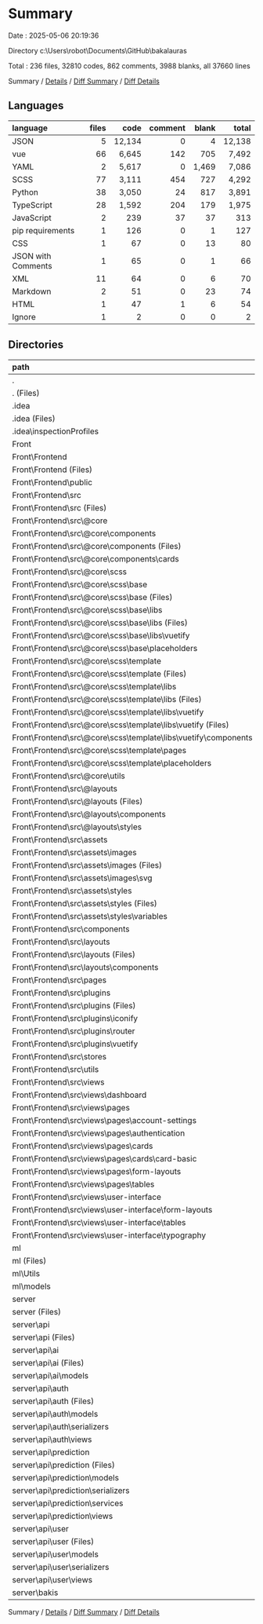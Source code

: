 # Summary

Date : 2025-05-06 20:19:36

Directory c:\\Users\\robot\\Documents\\GitHub\\bakalauras

Total : 236 files,  32810 codes, 862 comments, 3988 blanks, all 37660 lines

Summary / [Details](details.md) / [Diff Summary](diff.md) / [Diff Details](diff-details.md)

## Languages
| language | files | code | comment | blank | total |
| :--- | ---: | ---: | ---: | ---: | ---: |
| JSON | 5 | 12,134 | 0 | 4 | 12,138 |
| vue | 66 | 6,645 | 142 | 705 | 7,492 |
| YAML | 2 | 5,617 | 0 | 1,469 | 7,086 |
| SCSS | 77 | 3,111 | 454 | 727 | 4,292 |
| Python | 38 | 3,050 | 24 | 817 | 3,891 |
| TypeScript | 28 | 1,592 | 204 | 179 | 1,975 |
| JavaScript | 2 | 239 | 37 | 37 | 313 |
| pip requirements | 1 | 126 | 0 | 1 | 127 |
| CSS | 1 | 67 | 0 | 13 | 80 |
| JSON with Comments | 1 | 65 | 0 | 1 | 66 |
| XML | 11 | 64 | 0 | 6 | 70 |
| Markdown | 2 | 51 | 0 | 23 | 74 |
| HTML | 1 | 47 | 1 | 6 | 54 |
| Ignore | 1 | 2 | 0 | 0 | 2 |

## Directories
| path | files | code | comment | blank | total |
| :--- | ---: | ---: | ---: | ---: | ---: |
| . | 236 | 32,810 | 862 | 3,988 | 37,660 |
| . (Files) | 2 | 156 | 0 | 9 | 165 |
| .idea | 5 | 35 | 0 | 0 | 35 |
| .idea (Files) | 4 | 29 | 0 | 0 | 29 |
| .idea\\inspectionProfiles | 1 | 6 | 0 | 0 | 6 |
| Front | 190 | 29,554 | 838 | 3,160 | 33,552 |
| Front\\Frontend | 190 | 29,554 | 838 | 3,160 | 33,552 |
| Front\\Frontend (Files) | 16 | 18,878 | 57 | 1,542 | 20,477 |
| Front\\Frontend\\public | 1 | 67 | 0 | 13 | 80 |
| Front\\Frontend\\src | 173 | 10,609 | 781 | 1,605 | 12,995 |
| Front\\Frontend\\src (Files) | 2 | 13 | 4 | 7 | 24 |
| Front\\Frontend\\src\\@core | 75 | 3,266 | 479 | 738 | 4,483 |
| Front\\Frontend\\src\\@core\\components | 5 | 223 | 0 | 32 | 255 |
| Front\\Frontend\\src\\@core\\components (Files) | 2 | 53 | 0 | 10 | 63 |
| Front\\Frontend\\src\\@core\\components\\cards | 3 | 170 | 0 | 22 | 192 |
| Front\\Frontend\\src\\@core\\scss | 66 | 2,987 | 425 | 685 | 4,097 |
| Front\\Frontend\\src\\@core\\scss\\base | 22 | 1,228 | 261 | 306 | 1,795 |
| Front\\Frontend\\src\\@core\\scss\\base (Files) | 12 | 869 | 170 | 216 | 1,255 |
| Front\\Frontend\\src\\@core\\scss\\base\\libs | 4 | 239 | 60 | 62 | 361 |
| Front\\Frontend\\src\\@core\\scss\\base\\libs (Files) | 1 | 29 | 0 | 7 | 36 |
| Front\\Frontend\\src\\@core\\scss\\base\\libs\\vuetify | 3 | 210 | 60 | 55 | 325 |
| Front\\Frontend\\src\\@core\\scss\\base\\placeholders | 6 | 120 | 31 | 28 | 179 |
| Front\\Frontend\\src\\@core\\scss\\template | 44 | 1,759 | 164 | 379 | 2,302 |
| Front\\Frontend\\src\\@core\\scss\\template (Files) | 7 | 155 | 54 | 47 | 256 |
| Front\\Frontend\\src\\@core\\scss\\template\\libs | 30 | 1,429 | 93 | 286 | 1,808 |
| Front\\Frontend\\src\\@core\\scss\\template\\libs (Files) | 1 | 85 | 0 | 23 | 108 |
| Front\\Frontend\\src\\@core\\scss\\template\\libs\\vuetify | 29 | 1,344 | 93 | 263 | 1,700 |
| Front\\Frontend\\src\\@core\\scss\\template\\libs\\vuetify (Files) | 3 | 297 | 32 | 38 | 367 |
| Front\\Frontend\\src\\@core\\scss\\template\\libs\\vuetify\\components | 26 | 1,047 | 61 | 225 | 1,333 |
| Front\\Frontend\\src\\@core\\scss\\template\\pages | 2 | 81 | 0 | 18 | 99 |
| Front\\Frontend\\src\\@core\\scss\\template\\placeholders | 5 | 94 | 17 | 28 | 139 |
| Front\\Frontend\\src\\@core\\utils | 4 | 56 | 54 | 21 | 131 |
| Front\\Frontend\\src\\@layouts | 19 | 739 | 34 | 144 | 917 |
| Front\\Frontend\\src\\@layouts (Files) | 5 | 83 | 9 | 20 | 112 |
| Front\\Frontend\\src\\@layouts\\components | 6 | 534 | 6 | 87 | 627 |
| Front\\Frontend\\src\\@layouts\\styles | 8 | 122 | 19 | 37 | 178 |
| Front\\Frontend\\src\\assets | 9 | 31 | 10 | 11 | 52 |
| Front\\Frontend\\src\\assets\\images | 6 | 29 | 0 | 6 | 35 |
| Front\\Frontend\\src\\assets\\images (Files) | 1 | 12 | 0 | 1 | 13 |
| Front\\Frontend\\src\\assets\\images\\svg | 5 | 17 | 0 | 5 | 22 |
| Front\\Frontend\\src\\assets\\styles | 3 | 2 | 10 | 5 | 17 |
| Front\\Frontend\\src\\assets\\styles (Files) | 1 | 0 | 1 | 1 | 2 |
| Front\\Frontend\\src\\assets\\styles\\variables | 2 | 2 | 9 | 4 | 15 |
| Front\\Frontend\\src\\components | 3 | 222 | 1 | 45 | 268 |
| Front\\Frontend\\src\\layouts | 7 | 228 | 10 | 36 | 274 |
| Front\\Frontend\\src\\layouts (Files) | 2 | 25 | 0 | 5 | 30 |
| Front\\Frontend\\src\\layouts\\components | 5 | 203 | 10 | 31 | 244 |
| Front\\Frontend\\src\\pages | 6 | 1,055 | 26 | 144 | 1,225 |
| Front\\Frontend\\src\\plugins | 11 | 593 | 118 | 98 | 809 |
| Front\\Frontend\\src\\plugins (Files) | 2 | 18 | 5 | 7 | 30 |
| Front\\Frontend\\src\\plugins\\iconify | 3 | 144 | 94 | 59 | 297 |
| Front\\Frontend\\src\\plugins\\router | 2 | 65 | 0 | 6 | 71 |
| Front\\Frontend\\src\\plugins\\vuetify | 4 | 366 | 19 | 26 | 411 |
| Front\\Frontend\\src\\stores | 1 | 46 | 0 | 9 | 55 |
| Front\\Frontend\\src\\utils | 2 | 38 | 0 | 13 | 51 |
| Front\\Frontend\\src\\views | 38 | 4,378 | 99 | 360 | 4,837 |
| Front\\Frontend\\src\\views\\dashboard | 9 | 1,052 | 5 | 86 | 1,143 |
| Front\\Frontend\\src\\views\\pages | 17 | 2,264 | 75 | 203 | 2,542 |
| Front\\Frontend\\src\\views\\pages\\account-settings | 3 | 713 | 41 | 59 | 813 |
| Front\\Frontend\\src\\views\\pages\\authentication | 1 | 35 | 0 | 4 | 39 |
| Front\\Frontend\\src\\views\\pages\\cards | 3 | 571 | 15 | 77 | 663 |
| Front\\Frontend\\src\\views\\pages\\cards\\card-basic | 3 | 571 | 15 | 77 | 663 |
| Front\\Frontend\\src\\views\\pages\\form-layouts | 5 | 522 | 19 | 48 | 589 |
| Front\\Frontend\\src\\views\\pages\\tables | 5 | 423 | 0 | 15 | 438 |
| Front\\Frontend\\src\\views\\user-interface | 12 | 1,062 | 19 | 71 | 1,152 |
| Front\\Frontend\\src\\views\\user-interface\\form-layouts | 5 | 486 | 19 | 48 | 553 |
| Front\\Frontend\\src\\views\\user-interface\\tables | 5 | 418 | 0 | 11 | 429 |
| Front\\Frontend\\src\\views\\user-interface\\typography | 2 | 158 | 0 | 12 | 170 |
| ml | 11 | 1,489 | 1 | 394 | 1,884 |
| ml (Files) | 4 | 744 | 0 | 206 | 950 |
| ml\\Utils | 4 | 616 | 0 | 160 | 776 |
| ml\\models | 3 | 129 | 1 | 28 | 158 |
| server | 28 | 1,576 | 23 | 425 | 2,024 |
| server (Files) | 2 | 32 | 1 | 7 | 40 |
| server\\api | 21 | 1,282 | 1 | 353 | 1,636 |
| server\\api (Files) | 3 | 48 | 0 | 9 | 57 |
| server\\api\\ai | 5 | 711 | 1 | 194 | 906 |
| server\\api\\ai (Files) | 2 | 582 | 0 | 166 | 748 |
| server\\api\\ai\\models | 3 | 129 | 1 | 28 | 158 |
| server\\api\\auth | 4 | 171 | 0 | 48 | 219 |
| server\\api\\auth (Files) | 1 | 0 | 0 | 1 | 1 |
| server\\api\\auth\\models | 1 | 8 | 0 | 1 | 9 |
| server\\api\\auth\\serializers | 1 | 35 | 0 | 12 | 47 |
| server\\api\\auth\\views | 1 | 128 | 0 | 34 | 162 |
| server\\api\\prediction | 5 | 294 | 0 | 85 | 379 |
| server\\api\\prediction (Files) | 1 | 0 | 0 | 1 | 1 |
| server\\api\\prediction\\models | 1 | 18 | 0 | 3 | 21 |
| server\\api\\prediction\\serializers | 1 | 16 | 0 | 3 | 19 |
| server\\api\\prediction\\services | 1 | 152 | 0 | 51 | 203 |
| server\\api\\prediction\\views | 1 | 108 | 0 | 27 | 135 |
| server\\api\\user | 4 | 58 | 0 | 17 | 75 |
| server\\api\\user (Files) | 1 | 0 | 0 | 1 | 1 |
| server\\api\\user\\models | 1 | 32 | 0 | 10 | 42 |
| server\\api\\user\\serializers | 1 | 8 | 0 | 2 | 10 |
| server\\api\\user\\views | 1 | 18 | 0 | 4 | 22 |
| server\\bakis | 5 | 262 | 21 | 65 | 348 |

Summary / [Details](details.md) / [Diff Summary](diff.md) / [Diff Details](diff-details.md)